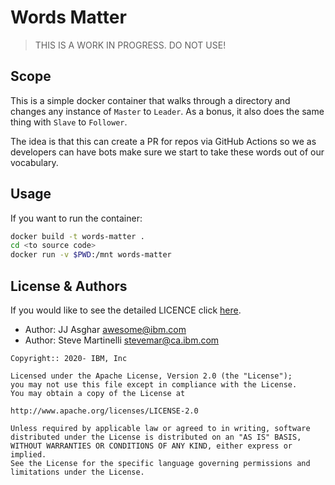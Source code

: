 # Words Matter

> THIS IS A WORK IN PROGRESS. DO NOT USE!

## Scope

This is a simple docker container that walks through a directory and changes any
instance of `Master` to `Leader`. As a bonus, it also does the same thing with
`Slave` to `Follower`.

The idea is that this can create a PR for repos via GitHub Actions so we as developers
can have bots make sure we start to take these words out of our vocabulary.

## Usage

If you want to run the container:

```bash
docker build -t words-matter .
cd <to source code>
docker run -v $PWD:/mnt words-matter
```

## License & Authors

If you would like to see the detailed LICENCE click [here](./LICENCE).

- Author: JJ Asghar <awesome@ibm.com>
- Author: Steve Martinelli <stevemar@ca.ibm.com>

```text
Copyright:: 2020- IBM, Inc

Licensed under the Apache License, Version 2.0 (the "License");
you may not use this file except in compliance with the License.
You may obtain a copy of the License at

http://www.apache.org/licenses/LICENSE-2.0

Unless required by applicable law or agreed to in writing, software
distributed under the License is distributed on an "AS IS" BASIS,
WITHOUT WARRANTIES OR CONDITIONS OF ANY KIND, either express or implied.
See the License for the specific language governing permissions and
limitations under the License.
```
